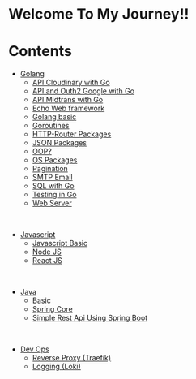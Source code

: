 # Welcome To My Journey!!

# Contents

-   [Golang](./golang/)
    -   [API Cloudinary with Go](./golang/api-cloudinary/)
    -   [API and Outh2 Google with Go](./golang/api-google-and-oauth2/)
    -   [API Midtrans with Go](./golang/api-midtrans/)
    -   [Echo Web framework](./golang/echo-web-framework/)
    -   [Golang basic](./golang/golang-dasar/)
    -   [Goroutines](./golang/goroutines/)
    -   [HTTP-Router Packages](./golang/http-router/)
    -   [JSON Packages](./golang/json/)
    -   [OOP?](./golang/oop/)
    -   [OS Packages](./golang/os/)
    -   [Pagination](./golang/pagination/)
    -   [SMTP Email](./golang/smtp-mail/)
    -   [SQL with Go](./golang/sql/)
    -   [Testing in Go](./golang/testing/)
    -   [Web Server](./golang/web-server/)

</br>

-   [Javascript](./javascript/)
    -   [Javascript Basic](./javascript/javascirpt-basic/)
    -   [Node JS](./javascript/nodejs/)
    -   [React JS](./javascript/reactjs/)
 
</br>

-   [Java](./java/)
    -   [Basic](./java/basic/src/com/myplayground/)
    -   [Spring Core](./java/spring-core/spring-core/src/)
    -   [Simple Rest Api Using Spring Boot](./java/simple-rest-api/)

</br>

-   [Dev Ops](./ops/)
    -   [Reverse Proxy (Traefik)](./ops/traefik/)
    -   [Logging (Loki)](./ops/grafana-loki)

